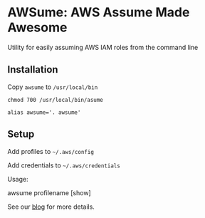 # AWSume: AWS Assume Made Awesome
Utility for easily assuming AWS IAM roles from the command line

## Installation

Copy `awsume` to `/usr/local/bin`

`chmod 700 /usr/local/bin/asume`

`alias awsume='. awsume'`

## Setup

Add profiles to `~/.aws/config`

Add credentials to `~/.aws/credentials`

Usage: 

awsume profilename [show]

See our [blog](https://www.trek10.com/blog/awsume-aws-assume-made-awesome) for more details.